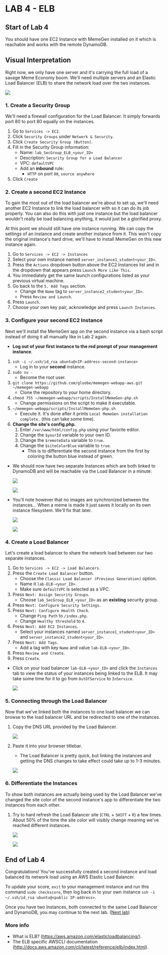 # **LAB 4 - ELB** #

## Start of Lab 4 ##
You should have one EC2 Instance with MemeGen installed on it which is reachable and works with the remote DynamoDB.

## Visual Interpretation ##
Right now, we only have one server and it's carrying the full load of a savage Meme Economy boom. We'll need multiple servers and an Elastic Load Balancer (ELB) to share the network load over the two instances.

![](../Images/Lab4.png?raw=true)

### 1. Create a Security Group ###
We'll need a firewall configuration for the Load Balancer. It simply forwards port 80 to port 80 equally on the instances.

1. Go to `Services -> EC2`.
1. Click `Security Groups` under `Network & Security`.
1. Click `Create Security Group (Button)`.
1. Fill in the Security Group information:
    * Name: `lab_SecGroup_ELB_<your_ID>`
    * Description: `Security Group for a Load Balancer`
    * VPC: `defaultVPC`
    * Add an **inbound** rule:
        * `HTTP` on port `80`, `source anywhere`
1. Click `Create`

### 2. Create a second EC2 Instance ###
To gain the most out of the load balancer we're about to set up, we'll need another EC2 Instance to link the load balancer with so it can do its job properly. You can also do this with just one instance but the load balancer wouldn't really be load balancing anything, it would just be a glorified proxy.

At this point we should still have one instance running. We can copy the settings of an instance and create another instance from it. This won't copy the original instance's hard drive, we'll have to install MemeGen on this new instance again.

1. Go to `Services -> EC2 -> Instances`
1. Select your own instance named `server_instance1_student<your_ID>`.
1. Press the `Actions` dropdown button above the EC2 Instances list and in the dropdown that appears press `Launch More Like This`.
1. You immediately get the same launch configurations listed as your previous virtual machine.
1. Go back to the `5. Add Tags` section.
    * Change the `Name` tag to `server_instance2_student<your_ID>`.
    * Press `Review and Launch`.
1. Press `Launch`.
1. Choose your own key pair, acknowledge and press `Launch Instances`.

### 3. Configure your second EC2 Instance ###
Next we'll install the MemeGen app on the second instance via a bash script instead of doing it all manually like in Lab 2 again.

* **Log out of your first instance to the red prompt of your management instance**.  

1. `ssh -i ~/.ssh/id_rsa ubuntu@<IP-address-second-instance>`
    * Log in to your **second** instance.
1. `sudo su -`
    * Become the root user.
1. `git clone https://github.com/gluobe/memegen-webapp-aws.git ~/memegen-webapp`
    * Clone the repository to your home directory.
1. `chmod 755 ~/memegen-webapp/scripts/InstallMemeGen-php.sh`
    * Change permissions on the script to make it executable.
1. `~/memegen-webapp/scripts/InstallMemeGen-php.sh`
    * Execute it. It's done after it prints `Local MemeGen installation complete.` (this can take some time).
1. **Change the site's config.php.**
    1. Enter `/var/www/html/config.php` using your favorite editor.
    1. Change the `$yourId` variable to your own ID.
    1. Change the `$remoteData` variable to `true`.
    1. Change the `$siteColorBlue` variable to `true`.
        * This is to differentiate the second instance from the first by coloring the button blue instead of green.

* We should now have two separate Instances which are both linked to DynamoDB and will be reachable via the Load Balancer in a minute:

    ![](../Images/ELBTwoInstancesTwoApps1.png?raw=true)  

    ![](../Images/ELBTwoInstancesTwoApps2.png?raw=true)    

* You'll note however that no images are synchronized between the instances... When a meme is made it just saves it locally on its own instance filesystem. We'll fix that later.

    ![](../Images/ELBMissingImagesNoSync1.png?raw=true)

    ![](../Images/ELBMissingImagesNoSync2.png?raw=true)

### 4. Create a Load Balancer ###
Let's create a load balancer to share the network load between our two separate instances.

1. Go to `Services -> EC2 -> Load Balancers`.
1. Press the `Create Load Balancer` button.
    * Choose the `Classic Load Balancer (Previous Generation)` option.
    * Name it `lab-ELB-<your_ID>`.
    * Make sure `defaultVPC` is selected as a VPC.
1. Press `Next: Assign Security Groups`.
    * Choose `lab_SecGroup_ELB_<your_ID>` as an **existing** security group.
1. Press `Next: Configure Security Settings`.
1. Press `Next: Configure Health Check`.
    * Change `Ping Path` to `/index.php`.
    * Change `Healthy threshold` to `4`.
1. Press `Next: Add EC2 Instances`.
    * Select your instances named `server_instance1_student<your_ID>` and `server_instance2_student<your_ID>`.
1. Press `Next: Add Tags`.
    * Add a tag with key `Name` and value `lab-ELB-<your_ID>`.
1. Press `Review and Create`.
1. Press `Create`.

* Click on your load balancer `lab-ELB-<your_ID>` and click the `Instances` tab to view the status of your instances being linked to the ELB. It may take some time for it to go from `OutOfService` to `InService`.

    ![](../Images/ELBTwoInstancesLinked.png?raw=true)    

### 5. Connecting through the Load Balancer ###
Now that we've linked both the instances to one load balancer we can browse to the load balancer URL and be redirected to one of the instances.

1. Copy the DNS URL provided by the Load Balancer.

    ![](../Images/ELBCopyURL.png?raw=true)

1. Paste it into your browser titlebar.
    * The Load Balancer is pretty quick, but linking the instances and getting the DNS changes to take effect could take up to 1-3 minutes.

    ![](../Images/ELBLinkIntoBrowser.png?raw=true)

### 6. Differentiate the Instances ###
To show both instances are actually being used by the Load Balancer we've changed the site color of the second instance's app to differentiate the two instances from each other.

1. Try to hard refresh the Load Balancer site (`CTRL` + `SHIFT` + `R`) a few times. About 50% of the time the site color will visibly change meaning we've reached different instances.

    ![](../Images/ELBButtonChange1.png?raw=true)

    ![](../Images/ELBButtonChange2.png?raw=true)


## End of Lab 4 ##
Congratulations! You've successfully created a second instance and load balanced its network load using an AWS Elastic Load Balancer.

To update your score, `exit` to your management instance and run this command `sudo checkscore`, then log back in to your own instance `ssh -i ~/.ssh/id_rsa ubuntu@<public IP-address>`.

Once you have two Instances, both connected to the same Load Balancer and DynamoDB, you may continue to the next lab. ([Next lab](../Lab%205%20-%20S3))

### More info ###

* What is ELB? (https://aws.amazon.com/elasticloadbalancing/).
* The ELB specific AWSCLI documentation (http://docs.aws.amazon.com/cli/latest/reference/elb/index.html).
